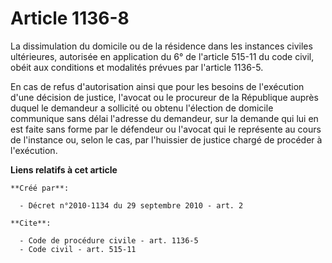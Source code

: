 # Article 1136-8

La dissimulation du domicile ou de la résidence dans les instances civiles ultérieures, autorisée en application du 6° de
l'article 515-11 du code civil, obéit aux conditions et modalités prévues par l'article 1136-5. 

En cas de refus d'autorisation ainsi que pour les besoins de l'exécution d'une décision de justice, l'avocat ou le procureur
de la République auprès duquel le demandeur a sollicité ou obtenu l'élection de domicile communique sans délai l'adresse du
demandeur, sur la demande qui lui en est faite sans forme par le défendeur ou l'avocat qui le représente au cours de
l'instance ou, selon le cas, par l'huissier de justice chargé de procéder à l'exécution.

**Liens relatifs à cet article**

	**Créé par**:

	  - Décret n°2010-1134 du 29 septembre 2010 - art. 2

	**Cite**:

	  - Code de procédure civile - art. 1136-5
	  - Code civil - art. 515-11
